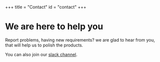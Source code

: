 +++
title = "Contact"
id = "contact"
+++

# We are here to help you

Report problems, having new requirements? we are glad to hear from you, that will help us to polish the products.

You can also join our [slack channel](https://join.slack.com/t/lomorage/shared_invite/enQtODc4MTE5ODQzNzkyLTRlY2U4MTQ1YjczYjBhMDcwMmExYTUxNTg2NTE5YmRkZjg2ZWQwZjg1MjEwMjQzZWVjMmEwZjk3ZGIyODY4ODM).
